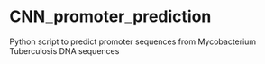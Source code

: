 # CNN_promoter_prediction
Python script to predict promoter sequences from Mycobacterium Tuberculosis DNA sequences
